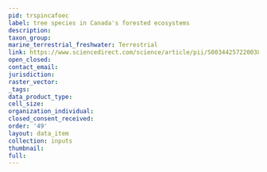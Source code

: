 ```yaml
---
pid: trspincafoec
label: tree species in Canada's forested ecosystems
description: 
taxon_group: 
marine_terrestrial_freshwater: Terrestrial
link: https://www.sciencedirect.com/science/article/pii/S0034425722003820
open_closed: 
contact_email: 
jurisdiction: 
raster_vector: 
_tags: 
data_product_type: 
cell_size: 
organization_individual: 
closed_consent_received: 
order: '49'
layout: data_item
collection: inputs
thumbnail: 
full: 
---
```

